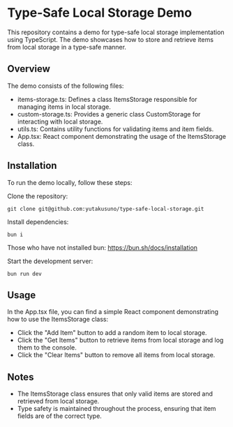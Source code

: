 # Type-Safe Local Storage Demo

This repository contains a demo for type-safe local storage implementation using TypeScript. The demo showcases how to store and retrieve items from local storage in a type-safe manner.

## Overview

The demo consists of the following files:

- items-storage.ts: Defines a class ItemsStorage responsible for managing items in local storage.
- custom-storage.ts: Provides a generic class CustomStorage for interacting with local storage.
- utils.ts: Contains utility functions for validating items and item fields.
- App.tsx: React component demonstrating the usage of the ItemsStorage class.

## Installation

To run the demo locally, follow these steps:

Clone the repository:

```
git clone git@github.com:yutakusuno/type-safe-local-storage.git
```

Install dependencies:

```
bun i
```

Those who have not installed bun: https://bun.sh/docs/installation

Start the development server:

```
bun run dev
```

## Usage

In the App.tsx file, you can find a simple React component demonstrating how to use the ItemsStorage class:

- Click the "Add Item" button to add a random item to local storage.
- Click the "Get Items" button to retrieve items from local storage and log them to the console.
- Click the "Clear Items" button to remove all items from local storage.

## Notes

- The ItemsStorage class ensures that only valid items are stored and retrieved from local storage.
- Type safety is maintained throughout the process, ensuring that item fields are of the correct type.
